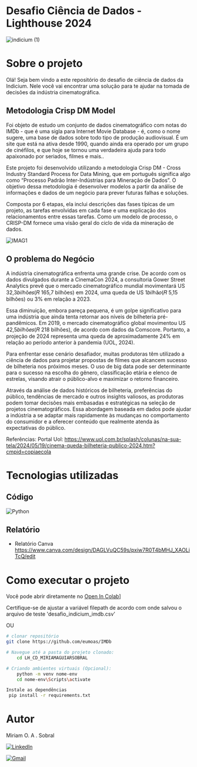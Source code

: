 # Desafio Ciência de Dados - Lighthouse 2024

![indicium (1)](https://github.com/user-attachments/assets/fd6834e0-8b0f-45b2-a739-16daead80523)


# Sobre o projeto

Olá! Seja bem vindo a este repositório do desafio de ciência de dados da Indicium. Nele você vai encontrar uma solução para te ajudar na tomada de decisões da indústria cinematográfica.

## Metodologia Crisp DM Model
Foi objeto de estudo um conjunto de dados cinematográfico com notas do IMDb - que é uma sigla para Internet Movie Database - é, como o nome sugere, uma base de dados sobre todo tipo de produção audiovisual. É um site que está na ativa desde 1990, quando ainda era operado por um grupo de cinéfilos, e que hoje se tornou uma verdadeira ajuda para todo apaixonado por seriados, filmes e mais..

Este projeto foi desenvolvido utilizando a metodologia Crisp DM - Cross Industry Standard Process for Data Mining, que em português significa algo como “Processo Padrão Inter-Indústrias para Mineração de Dados”. 
O objetivo dessa metodologia é desenvolver modelos a partir da análise de informações e dados de um negócio para prever futuras falhas e soluções. 

Composta por 6 etapas, ela inclui descrições das fases típicas de um projeto, as tarefas envolvidas em cada fase e uma explicação dos relacionamentos entre essas tarefas. Como um modelo de processo, o CRISP-DM fornece uma visão geral do ciclo de vida da mineração de dados.

![IMAG1](https://github.com/user-attachments/assets/d09b1e6a-42a0-42f0-9336-9aa17cee8036)


## O problema do Negócio

A indústria cinematográfica enfrenta uma grande crise. De acordo com os dados divulgados durante a CinemaCon 2024, a consultoria Gower Street Analytics prevê que o mercado cinematográfico mundial movimentará US 32,3𝑏𝑖𝑙ℎõ𝑒𝑠(𝑅  165,7 bilhões) em 2024, uma queda de US 1𝑏𝑖𝑙ℎã𝑜(𝑅  5,15 bilhões) ou 3% em relação a 2023. 

Essa diminuição, embora pareça pequena, é um golpe significativo para uma indústria que ainda tenta retornar aos níveis de bilheteria pré-pandêmicos. Em 2019, o mercado cinematográfico global movimentou US 42,5𝑏𝑖𝑙ℎõ𝑒𝑠(𝑅  218 bilhões), de acordo com dados da Comscore. Portanto, a projeção de 2024 representa uma queda de aproximadamente 24% em relação ao período anterior à pandemia (UOL, 2024).

Para enfrentar esse cenário desafiador, muitas produtoras têm utilizado a ciência de dados para projetar propostas de filmes que alcancem sucesso de bilheteria nos próximos meses. O uso de big data pode ser determinante para o sucesso na escolha do gênero, classificação etária e elenco de estrelas, visando atrair o público-alvo e maximizar o retorno financeiro.

Através da análise de dados históricos de bilheteria, preferências do público, tendências de mercado e outros insights valiosos, as produtoras podem tomar decisões mais embasadas e estratégicas na seleção de projetos cinematográficos. Essa abordagem baseada em dados pode ajudar a indústria a se adaptar mais rapidamente às mudanças no comportamento do consumidor e a oferecer conteúdo que realmente atenda às expectativas do público.

Referências:
Portal Uol: https://www.uol.com.br/splash/colunas/na-sua-tela/2024/05/19/cinema-queda-bilheteria-publico-2024.htm?cmpid=copiaecola


# Tecnologias utilizadas
## Código
![Python](https://img.shields.io/badge/python-3670A0?style=for-the-badge&logo=python&logoColor=ffdd54)

## Relatório
- Relatório Canva https://www.canva.com/design/DAGLVuQC59s/pxiw7R0T4bMHJ_XAOLiTcQ/edit
  

# Como executar o projeto

Você pode abrir diretamente no [Open In Colab](https://colab.research.google.com/assets/colab-badge.svg)]

Certifique-se de ajustar a variável filepath de acordo com onde salvou o arquivo de teste 'desafio_indicium_imdb.csv'

OU

```bash
# clonar repositório
git clone https://github.com/eumoas/IMDb

# Navegue até a pasta do projeto clonado:
    cd LH_CD_MIRIAMAGUIARSOBRAL

# Criando ambientes virtuais (Opcional):
    python -m venv nome-env
    cd nome-env\Scripts\activate

Instale as dependências
 pip install -r requirements.txt

```

# Autor

Miriam O. A . Sobral

[![LinkedIn](https://img.shields.io/badge/LinkedIn-0077B5?style=for-the-badge&logo=linkedin&logoColor=white)](https://www.linkedin.com/in/miriamaguiarsobral/)

[![Gmail](https://img.shields.io/badge/Gmail-333333?style=for-the-badge&logo=gmail&logoColor=red)](mailto:eumoas@gmail.com)

